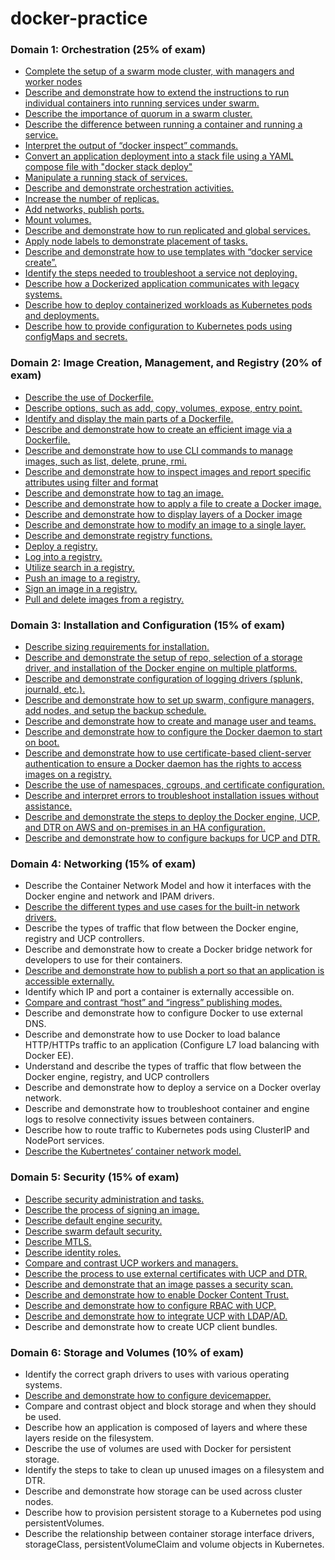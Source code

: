 # docker-practice

### Domain 1: Orchestration (25% of exam)

* [Complete the setup of a swarm mode cluster, with managers and worker nodes](data/1_Orchestration/complete_setup_swarm_mode_cluster_managers_worker_nodes.yaml)
* [Describe and demonstrate how to extend the instructions to run individual containers into running services under swarm.](data/1_Orchestration/extend_run_containers_to_services.yaml)
* [Describe the importance of quorum in a swarm cluster.](data/1_Orchestration/describe_importance_quorum_swarm_cluster.yaml)
* [Describe the difference between running a container and running a service.](data/1_Orchestration/describe_difference_between_running_container_and_service.yaml)
* [Interpret the output of “docker inspect” commands.](data/1_Orchestration/interpret_output_docker_inspect_commend.yaml)
* [Convert an application deployment into a stack file using a YAML compose file with "docker stack deploy"](data/1_Orchestration/convert_to_stack_file.yaml)
* [Manipulate a running stack of services.](data/1_Orchestration/manipulate_stacks.yaml)
* [Describe and demonstrate orchestration activities.](data/1_Orchestration/)
* [Increase the number of replicas.](data/1_Orchestration/increase_the_number_of_replicas.yaml)
* [Add networks, publish ports.](data/1_Orchestration/add_networks_publish_ports.yaml)
* [Mount volumes.](data/1_Orchestration/mount_volumes.yaml)
* [Describe and demonstrate how to run replicated and global services.](data/1_Orchestration/replicated_vs_global_services.yaml)
* [Apply node labels to demonstrate placement of tasks.](data/1_Orchestration/apply_node_labels_placement_tasks.yaml)
* [Describe and demonstrate how to use templates with “docker service create”.](data/1_Orchestration/use_templates_with_service_create.yaml)
* [Identify the steps needed to troubleshoot a service not deploying.](data/1_Orchestration/troubleshoot_service.yaml)
* [Describe how a Dockerized application communicates with legacy systems.](data/1_Orchestration/legacy_communication.yaml)
* [Describe how to deploy containerized workloads as Kubernetes pods and deployments.](data/1_Orchestration/k8s_pods_deployments.yaml)
* [Describe how to provide configuration to Kubernetes pods using configMaps and secrets.](data/1_Orchestration/k8s_configmap_secret.yaml)

### Domain 2: Image Creation, Management, and Registry (20% of exam)

* [Describe the use of Dockerfile.](data/2_Image_creation_management_registry/describe_the_use_of_dockerfile.yaml)
* [Describe options, such as add, copy, volumes, expose, entry point.](data/2_Image_creation_management_registry/identify_display_main_parts_dockerfile.yaml)
* [Identify and display the main parts of a Dockerfile.](data/2_Image_creation_management_registry/identify_display_main_parts_dockerfile.yaml)
* [Describe and demonstrate how to create an efficient image via a Dockerfile.](data/2_Image_creation_management_registry/describe_demonstrate_how_create_efficient_image_via_dockerfile.yaml)
* [Describe and demonstrate how to use CLI commands to manage images, such as list, delete, prune, rmi.](data/2_Image_creation_management_registry/describe_demonstrate_how_use_cli_command_manage_images_list_delete_prune_rmi.yaml)
* [Describe and demonstrate how to inspect images and report specific attributes using filter and format](data/2_Image_creation_management_registry/describe_demonstrate_how_to_inspec_images_report_specifi_attributes_using_filter_format.yaml)
* [Describe and demonstrate how to tag an image.](data/2_Image_creation_management_registry/describe_demonstrate_how_to_tag_image.yaml)
* [Describe and demonstrate how to apply a file to create a Docker image.](data/2_Image_creation_management_registry/apply_file_create_image.yaml)
* [Describe and demonstrate how to display layers of a Docker image](data/2_Image_creation_management_registry/display_layers.yaml)
* [Describe and demonstrate how to modify an image to a single layer.](data/2_Image_creation_management_registry/single_layer.yaml)
* [Describe and demonstrate registry functions.](data/2_Image_creation_management_registry/describe_demonstrate_registry_functions.yaml)
* [Deploy a registry.](data/2_Image_creation_management_registry/deploy_registry.yaml)
* [Log into a registry.](data/2_Image_creation_management_registry/log_into_a_registry.yaml)
* [Utilize search in a registry.](data/2_Image_creation_management_registry/utilize_search_in_a_registry.yaml)
* [Push an image to a registry.](data/2_Image_creation_management_registry/push_an_image_to_a_registry.yaml)
* [Sign an image in a registry.](data/2_Image_creation_management_registry/sign_an_image_in_a_registry.yaml)
* [Pull and delete images from a registry.](data/2_Image_creation_management_registry/pull_delete_images_registry.yaml)

### Domain 3: Installation and Configuration (15% of exam)

* [Describe sizing requirements for installation.](data/3_installation_and_configuration/describe_sizing_requirements_for_installation.yaml)
* [Describe and demonstrate the setup of repo, selection of a storage driver, and installation of the Docker engine on multiple platforms.](data/3_installation_and_configuration/install_storage_driver.yaml)
* [Describe and demonstrate configuration of logging drivers (splunk, journald, etc.).](data/3_installation_and_configuration/logging_drivers.yaml)
* [Describe and demonstrate how to set up swarm, configure managers, add nodes, and setup the backup schedule.](data/3_installation_and_configuration/swarm_setup_backup.yaml)
* [Describe and demonstrate how to create and manage user and teams.](data/3_installation_and_configuration/hub_users_teams.yaml)
* [Describe and demonstrate how to configure the Docker daemon to start on boot.](data/3_installation_and_configuration/describe_demonstrate_how_configure_docker_daemon_start_boot.yaml)
* [Describe and demonstrate how to use certificate-based client-server authentication to ensure a Docker daemon has the rights to access images on a registry.](data/3_installation_and_configuration/cert_based_auth_registry.yaml)
* [Describe the use of namespaces, cgroups, and certificate configuration.](data/3_installation_and_configuration/describe_namespaces_cgroups_certificates.yaml)
* [Describe and interpret errors to troubleshoot installation issues without assistance.](data/3_installation_and_configuration/install_troubleshooting.yaml)
* [Describe and demonstrate the steps to deploy the Docker engine, UCP, and DTR on AWS and on-premises in an HA configuration.](data/3_installation_and_configuration/deploy_ucp_dtr_ha.yaml)
* [Describe and demonstrate how to configure backups for UCP and DTR.](data/3_installation_and_configuration/backup_ucp_dtr.yaml)

### Domain 4: Networking (15% of exam)

* Describe the Container Network Model and how it interfaces with the Docker engine and network and IPAM drivers.
* [Describe the different types and use cases for the built-in network drivers.](data/4_Networking/describe_different_types_use_cases_built_in_network_drivers.yaml)
* Describe the types of traffic that flow between the Docker engine, registry and UCP controllers.
* Describe and demonstrate how to create a Docker bridge network for developers to use for their containers.
* [Describe and demonstrate how to publish a port so that an application is accessible externally.](data/4_Networking/describe_demonstrate_publish_port_application_accessible_externally.yaml)
* Identify which IP and port a container is externally accessible on.
* [Compare and contrast “host” and “ingress” publishing modes.](data/4_Networking/compare_contrats_host_ingress_publishing_modes.yaml)
* Describe and demonstrate how to configure Docker to use external DNS.
* Describe and demonstrate how to use Docker to load balance HTTP/HTTPs traffic to an application (Configure L7 load balancing with Docker EE).
* Understand and describe the types of traffic that flow between the Docker engine, registry, and UCP controllers
* Describe and demonstrate how to deploy a service on a Docker overlay network.
* Describe and demonstrate how to troubleshoot container and engine logs to resolve connectivity issues between containers.
* Describe how to route traffic to Kubernetes pods using ClusterIP and NodePort services.
* [Describe the Kubertnetes’ container network model.](data/4_Networking/describe_kubernetes_container_network_model.yaml)

### Domain 5: Security (15% of exam)

* [Describe security administration and tasks.](data/5_Security/describe_security_administration_tasks.yaml)
* [Describe the process of signing an image.](data/5_Security/describe_process_signing_image.yaml)
* [Describe default engine security.](data/5_Security/describe_default_engine_security.yaml)
* [Describe swarm default security.](data/5_Security/swarm_default_security.yaml)
* [Describe MTLS.](data/5_Security/describe_mtls.yaml)
* [Describe identity roles.](data/5_Security/security_identity_roles.yaml)
* [Compare and contrast UCP workers and managers.](data/5_Security/compare_contrast_ucp_workers_managers.yaml)
* [Describe the process to use external certificates with UCP and DTR.](data/5_Security/external_certs_ucp_dtr.yaml)
* [Describe and demonstrate that an image passes a security scan.](data/5_Security/image_security_scan.yaml)
* [Describe and demonstrate how to enable Docker Content Trust.](data/5_Security/describe_demonstrate_how_enable_docker_content_trust.yaml)
* [Describe and demonstrate how to configure RBAC with UCP.](data/5_Security/ucp_rbac_config.yaml)
* [Describe and demonstrate how to integrate UCP with LDAP/AD.](data/5_Security/ucp_ldap_ad_integration.yaml)
* Describe and demonstrate how to create UCP client bundles.

### Domain 6: Storage and Volumes (10% of exam)

* Identify the correct graph drivers to uses with various operating systems.
* [Describe and demonstrate how to configure devicemapper.](data/6_storage_and_volumes/describe_demonstrate_how_to_configure_devicemapper.yaml)
* Compare and contrast object and block storage and when they should be used.
* Describe how an application is composed of layers and where these layers reside on the filesystem.
* Describe the use of volumes are used with Docker for persistent storage.
* Identify the steps to take to clean up unused images on a filesystem and DTR.
* Describe and demonstrate how storage can be used across cluster nodes.
* Describe how to provision persistent storage to a Kubernetes pod using persistentVolumes.
* Describe the relationship between container storage interface drivers, storageClass, persistentVolumeClaim and volume objects in Kubernetes.

